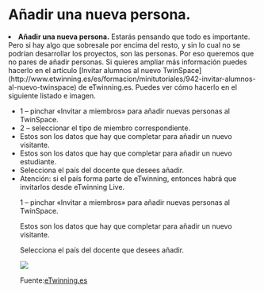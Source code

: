 
# Añadir una nueva persona.

<li dir="ltr">
<strong>Añadir una nueva persona.</strong> Estarás pensando que todo es importante. Pero si hay algo que sobresale por encima del resto, y sin lo cual no se podrían desarrollar los proyectos, son las personas. Por eso queremos que no pares de añadir personas. Si quieres ampliar más información puedes hacerlo en el artículo [Invitar alumnos al nuevo TwinSpace](http://www.etwinning.es/es/formacion/minitutoriales/942-invitar-alumnos-al-nuevo-twinspace) de eTwinning.es. Puedes ver cómo hacerlo en el siguiente listado e imagen.
</li>
<ul>
<li dir="ltr">
1 – pinchar «Invitar a miembros» para añadir nuevas personas al TwinSpace.
</li>
<li dir="ltr">
2 – seleccionar el tipo de miembro correspondiente.
</li>
<li dir="ltr">
Estos son los datos que hay que completar para añadir un nuevo visitante.
</li>
<li dir="ltr">
Estos son los datos que hay que completar para añadir un nuevo estudiante.
</li>
<li dir="ltr">
Selecciona el país del docente que desees añadir.
</li>
<li dir="ltr">
Atención: si el país forma parte de eTwinning, entonces habrá que invitarlos desde eTwinning Live.
</li>

1 – pinchar «Invitar a miembros» para añadir nuevas personas al TwinSpace.

Estos son los datos que hay que completar para añadir un nuevo visitante.

Selecciona el país del docente que desees añadir.


![](https://lh4.googleusercontent.com/BGN1sBVl8VbcT-R_QkRiKe9GHOKux03DPBcwRJGoeK-9tHh3iJnT3UmT1YLk6BmhFjy729u6yC3jlM-zIvJPbYLhNu55Djf2gyMPx0G2fyNpp6InVMsKZ-knBXAeRNzLkHBFrCdc)

Fuente:[eTwinning.es](http://image.slidesharecdn.com/tutortwinspace-160118070453/95/scale-partido-al-twinspace-15-638.jpg?cb=1453103371)
